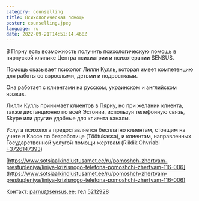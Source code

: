 ```yaml
---
category: counselling
title: Психологическая помощь
poster: counselling.jpeg
language: ru
date: 2022-09-21T14:51:14.468Z
---
```


В Пярну есть возможность получить психологическую помощь в пярнуской клинике
Центра психиатрии и психотерапии SENSUS.

Помощь оказывает психолог Лилли Кулль, которая имеет компетенцию для работы со
взрослыми, детьми и подростками.

Она работает с клиентами на русском, украинском и английском языках.

Лилли Кулль принимает клиентов в Пярну, но при желании клиента, также
дистанционно по всей Эстонии, используя телефонную связь, Skype или другие
удобные для клиента каналы.

Услуга психолога предоставляется бесплатно клиентам, стоящим на учете в Кассе по
безработице (Töötukassa), и клиентам, направленных Государственной услугой
помощи жертвам (Riiklik Ohvriabi [+3726147393](+3726147393))

[https://www.sotsiaalkindlustusamet.ee/ru/pomoshch-zhertvam-prestupleniya/liniya-krizisnogo-telefona-pomoshchi-zhertvam-116-006](https://www.sotsiaalkindlustusamet.ee/ru/pomoshch-zhertvam-prestupleniya/liniya-krizisnogo-telefona-pomoshchi-zhertvam-116-006)

Контакт: [parnu@sensus.ee](parnu@sensus.ee); тел [5212928](5212928)
